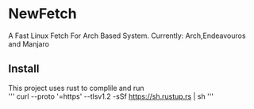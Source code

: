 # NewFetch
A Fast Linux Fetch For Arch Based System. Currently: Arch,Endeavouros and Manjaro 

## Install
This project uses rust to complile and run  
'''
curl --proto '=https' --tlsv1.2 -sSf https://sh.rustup.rs | sh
'''

